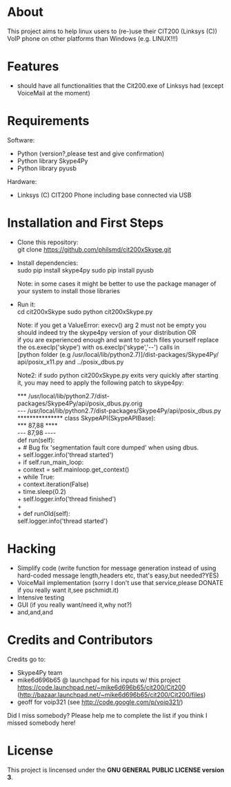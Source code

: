 # About

This project aims to help linux users to (re-)use their CIT200 (Linksys (C)) VoIP phone on other platforms than Windows (e.g. LINUX!!!)

# Features  
* should have all functionalities that the Cit200.exe of Linksys had (except VoiceMail at the moment)

# Requirements

Software:  
- Python (version?,please test and give confirmation)
- Python library Skype4Py
- Python library pyusb

Hardware:  
- Linksys (C) CIT200 Phone including base connected via USB

# Installation and First Steps

* Clone this repository:  
    git clone https://github.com/philsmd/cit200xSkype.git  
* Install dependencies:  
    sudo pip install skype4py
    sudo pip install pyusb  
      
    Note: in some cases it might be better to use the package manager of  
    your system to install those libraries  
* Run it:  
    cd cit200xSkype
    sudo python cit200xSkype.py  
      
    Note: if you get a ValueError: execv() arg 2 must not be empty you  
    should indeed try the skype4py version of your distribution OR  
    if you are experienced enough and want to patch files yourself replace  
    the os.execlp('skype') with os.execlp('skype','--') calls in   
    [python folder (e.g /usr/local/lib/python2.7)]/dist-packages/Skype4Py/ 
    api/posix_x11.py and ../posix_dbus.py  
      
    Note2: if sudo python cit200xSkype.py exits very quickly after starting  
    it, you may need to apply the following patch to skype4py:  
  
    *** /usr/local/lib/python2.7/dist-packages/Skype4Py/api/posix_dbus.py.orig  
    --- /usr/local/lib/python2.7/dist-packages/Skype4Py/api/posix_dbus.py  
    *************** class SkypeAPI(SkypeAPIBase):    
    *** 87,88 ****  
    --- 87,98 ----  
          def run(self):  
    \+         # Bug fix 'segmentation fault core dumped' when using dbus.  
    \+         self.logger.info('thread started')  
    \+         if self.run_main_loop:  
    \+             context = self.mainloop.get_context()  
    \+             while True:  
    \+                 context.iteration(False)  
    \+                 time.sleep(0.2)  
    \+         self.logger.info('thread finished')  
    \+   
    \+     def runOld(self):  
              self.logger.info('thread started')  

# Hacking

* Simplify code (write function for message generation instead of using hard-coded message length,headers etc, that's easy,but needed?YES)
* VoiceMail implementation (sorry I don't use that service,please DONATE if you really want it,see pschmidt.it)
* Intensive testing
* GUI (if you really want/need it,why not?)
* and,and,and

# Credits and Contributors 
Credits go to:  
  
* Skype4Py team
* mike6d696b65 @ launchpad for his inputs w/ this project https://code.launchpad.net/~mike6d696b65/cit200/Cit200 (http://bazaar.launchpad.net/~mike6d696b65/cit200/Cit200/files)
* geoff for voip321 (see http://code.google.com/p/voip321/)

Did I miss somebody? Please help me to complete the list if you think I missed somebody here!

# License

This project is lincensed under the **GNU GENERAL PUBLIC LICENSE version 3**.  
